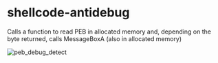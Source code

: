 # shellcode-antidebug
Calls a function to read PEB in allocated memory and, depending on the byte returned, calls MessageBoxA (also in allocated memory)

![peb_debug_detect](https://user-images.githubusercontent.com/67706172/145381069-fca93b78-ebd5-495b-8b9d-9421bc104cf4.png)
